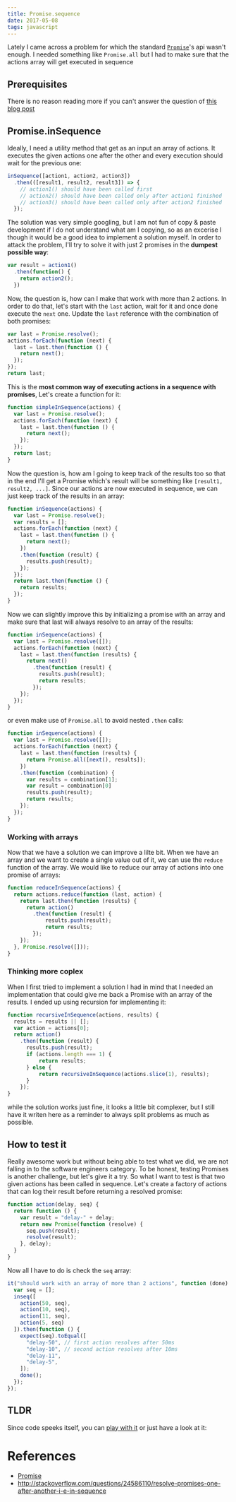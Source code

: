 ```yaml
---
title: Promise.sequence
date: 2017-05-08
tags: javascript
---
```


Lately I came across a problem for which the standard [`Promise`][promise]'s api wasn't enough. I needed something
like `Promise.all` but I had to make sure that the actions array will get executed in sequence

[promise]: https://www.promisejs.org/

## Prerequisites
There is no reason reading more if you can't answer the question of [this blog post][problem-with-promises]

## Promise.inSequence
Ideally, I need a utility method that get as an input an array of actions. It executes the given actions one after the
other and every execution should wait for the previous one:

```js
inSequence([action1, action2, action3])
  .then(([result1, result2, result3]) => {
    // action1() should have been called first
    // action2() should have been called only after action1 finished
    // action3() should have been called only after action2 finished
  });
```

The solution was very simple googling, but I am not fun of copy & paste development if I do not understand what am I
copying, so as an excerise I though it would be a good idea to implement a solution myself. In order to attack the
problem, I'll try to solve it with just 2 promises in the **dumpest possible way**:

```js
var result = action1()
  .then(function() {
    return action2();
  })
```

Now, the question is, how can I make that work with more than 2 actions. In order to do that, let's start with the
`last` action, wait for it and once done execute the `next` one. Update the `last` reference with the combination of
both promises:

```js
var last = Promise.resolve();
actions.forEach(function (next) {
  last = last.then(function () {
    return next();
  });
});
return last;
```

This is the **most common way of executing actions in a sequence with promises**, Let's create a function for it:

```js
function simpleInSequence(actions) {
  var last = Promise.resolve();
  actions.forEach(function (next) {
    last = last.then(function () {
      return next();
    });
  });
  return last;
}
```

Now the question is, how am I going to keep track of the results too so that in the end I'll get a Promise which's
result will be something like `[result1, result2, ...]`. Since our actions are now executed in sequence, we can
just keep track of the results in an array:

```js
function inSequence(actions) {
  var last = Promise.resolve();
  var results = [];
  actions.forEach(function (next) {
    last = last.then(function () {
      return next();
    })
    .then(function (result) {
      results.push(result);
    });
  });
  return last.then(function () {
    return results;
  });
}
```

Now we can slightly improve this by initializing a promise with an array and make sure that last will always resolve
to an array of the results:

```js
function inSequence(actions) {
  var last = Promise.resolve([]);
  actions.forEach(function (next) {
    last = last.then(function (results) {
      return next()
        .then(function (result) {
          results.push(result);
          return results;
        });
    });
  });
}
```

or even make use of `Promise.all` to avoid nested `.then` calls:

```js
function inSequence(actions) {
  var last = Promise.resolve([]);
  actions.forEach(function (next) {
    last = last.then(function (results) {
      return Promise.all([next(), results]);
    })
    .then(function (combination) {
      var results = combination[1];
      var result = combination[0]
      results.push(result);
      return results;
    });
  });
}
```

### Working with arrays
Now that we have a solution we can improve a lilte bit. When we have an array and we want to create a single
value out of it, we can use the `reduce` function of the array. We would like to reduce our array of actions
into one promise of arrays:

```js
function reduceInSequence(actions) {
  return actions.reduce(function (last, action) {
    return last.then(function (results) {
      return action()
        .then(function (result) {
            results.push(result);
            return results;
        });
    });
  }, Promise.resolve([]));
}
```

### Thinking more coplex
When I first tried to implement a solution I had in mind that I needed an implementation that could give me back a
Promise with an array of the results. I ended up using recursion for implementing it:

```js
function recursiveInSequence(actions, results) {
  results = results || [];
  var action = actions[0];
  return action()
    .then(function (result) {
      results.push(result);
      if (actions.length === 1) {
          return results;
      } else {
          return recursiveInSequence(actions.slice(1), results);
      }
    });
}
```

while the solution works just fine, it looks a little bit complexer, but I still have it writen here as a reminder to
always split problems as much as possible.

## How to test it
Really awesome work but without being able to test what we did, we are not falling in to the software engineers
category. To be honest, testing Promises is another challenge, but let's give it a try. So what I want to test
is that two given actions has been called in sequence. Let's create a factory of actions that can log their
result before returning a resolved promise:

```js
function action(delay, seq) {
  return function () {
    var result = "delay-" + delay;
    return new Promise(function (resolve) {
      seq.push(result);
      resolve(result);
    }, delay);
  }
}
```

Now all I have to do is check the `seq` array:

```js
it("should work with an array of more than 2 actions", function (done) {
  var seq = [];
  inseq([
    action(50, seq),
    action(10, seq),
    action(11, seq),
    action(5, seq)
  ]).then(function () {
    expect(seq).toEqual([
      "delay-50", // first action resolves after 50ms
      "delay-10", // second action resolves after 10ms
      "delay-11",
      "delay-5",
    ]);
    done();
  });
});
```

## TLDR
Since code speeks itself, you can [play with it](http://jsbin.com/gist/valotas/f785f29dff1502366554901ace772716?js,output)
or just have a look at it:

<script src="https://gist.github.com/valotas/f785f29dff1502366554901ace772716.js?file=script.js"></script>

# References
- [Promise][promise]
- http://stackoverflow.com/questions/24586110/resolve-promises-one-after-another-i-e-in-sequence

[problem-with-promises]: https://pouchdb.com/2015/05/18/we-have-a-problem-with-promises.html
